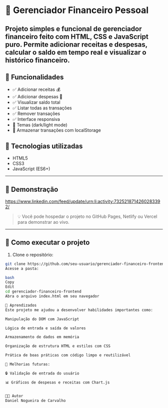# 💼 Gerenciador Financeiro Pessoal

Projeto simples e funcional de **gerenciador financeiro** feito com **HTML, CSS e JavaScript puro**. Permite adicionar receitas e despesas, calcular o saldo em tempo real e visualizar o histórico financeiro.
---
## 🎯 Funcionalidades

- ✅ Adicionar receitas 💰
- ✅ Adicionar despesas 💸
- ✅ Visualizar saldo total
- ✅ Listar todas as transações
- ✅ Remover transações
- ✅ Interface responsiva
- 🎨 Temas (dark/light mode)
- 💾 Armazenar transações com localStorage


## 🧪 Tecnologias utilizadas

- HTML5
- CSS3
- JavaScript (ES6+)

---

## 📸 Demonstração
https://www.linkedin.com/feed/update/urn:li:activity:7325218714260283392/

> 💡 Você pode hospedar o projeto no GitHub Pages, Netlify ou Vercel para demonstrar ao vivo.

---

## 🔧 Como executar o projeto

1. Clone o repositório:

```bash
git clone https://github.com/seu-usuario/gerenciador-financeiro-frontend.git
Acesse a pasta:

bash
Copy
Edit
cd gerenciador-financeiro-frontend
Abra o arquivo index.html em seu navegador

🧠 Aprendizados
Este projeto me ajudou a desenvolver habilidades importantes como:

Manipulação do DOM com JavaScript

Lógica de entrada e saída de valores

Armazenamento de dados em memória

Organização de estrutura HTML e estilos com CSS

Prática de boas práticas com código limpo e reutilizável

🌱 Melhorias futuras:

🔒 Validação de entrada do usuário

📊 Gráficos de despesas e receitas com Chart.js


👨‍💻 Autor
Daniel Nogueira de Carvalho
